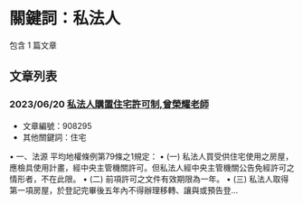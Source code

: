 # 關鍵詞：私法人

包含 1 篇文章

## 文章列表

### 2023/06/20 [私法人購置住宅許可制,曾榮耀老師](../../articles/908295_%E7%A7%81%E6%B3%95%E4%BA%BA%E8%B3%BC%E7%BD%AE%E4%BD%8F%E5%AE%85%E8%A8%B1%E5%8F%AF%E5%88%B6%2C%E6%9B%BE%E6%A6%AE%E8%80%80%E8%80%81%E5%B8%AB.md)
- 文章編號：908295
- 其他關鍵詞：住宅

• 一、法源 平均地權條例第79條之1規定： • (一) 私法人買受供住宅使用之房屋，應檢具使用計畫，經中央主管機關許可。但私法人經中央主管機關公告免經許可之情形者，不在此限。 • (二) 前項許可之文件有效期限為一年。 • (三) 私法人取得第一項房屋，於登記完畢後五年內不得辦理移轉、讓與或預告登...
